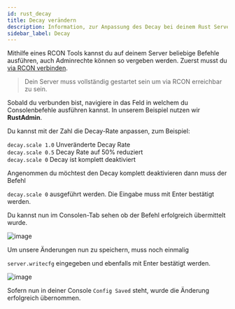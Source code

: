 ```yaml
---
id: rust_decay
title: Decay verändern
description: Information, zur Anpassung des Decay bei deinem Rust Server von ZAP-Hosting - ZAP-Hosting.com Dokumentation
sidebar_label: Decay
---
```


Mithilfe eines RCON Tools kannst du auf deinem Server beliebige Befehle ausführen, auch Adminrechte können so vergeben werden.
Zuerst musst du [via RCON verbinden](rust_connectrcon.md).

> Dein Server muss vollständig gestartet sein um via RCON erreichbar zu sein. 

Sobald du verbunden bist, navigiere in das Feld in welchem du Consolenbefehle ausführen kannst. In unserem Beispiel nutzen wir **RustAdmin**.

Du kannst mit der Zahl die Decay-Rate anpassen, zum Beispiel:

`decay.scale 1.0` Unveränderte Decay Rate<br>
`decay.scale 0.5` Decay Rate auf 50% reduziert<br>
`decay.scale 0` Decay ist komplett deaktiviert<br>

Angenommen du möchtest den Decay komplett deaktivieren dann muss der Befehl

```decay.scale 0``` ausgeführt werden. Die Eingabe muss mit Enter bestätigt werden.

Du kannst nun im Consolen-Tab sehen ob der Befehl erfolgreich übermittelt wurde.

![image](https://user-images.githubusercontent.com/26007280/189934246-35f2930a-02d4-4ab3-a203-23ca6345d6ed.png)


Um unsere Änderungen nun zu speichern, muss noch einmalig

```server.writecfg``` eingegeben und ebenfalls mit Enter bestätigt werden.

![image](https://user-images.githubusercontent.com/26007280/189934350-a5b8f858-3e6d-4258-b896-d59e30673884.png)

Sofern nun in deiner Console `Config Saved` steht, wurde die Änderung erfolgreich übernommen.


